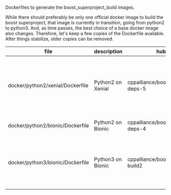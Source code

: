 
Dockerfiles to generate the boost_superproject_build images.  

While there should preferably be only one official docker image to build the boost superproject, that image is currently in transition, going from python2 to python3. And, as time passes, the best choice of a base docker image also changes. Therefore, let's keep a few copies of the Dockerfile available. After things stabilize, older copies can be removed.  

| file | description | hub.docker.com image | comments |
| ---- | ----------- | -------------------- | -------- |
| docker/python2/xenial/Dockerfile | Python2 on Xenial | cppalliance/boost_superproject_build:build-deps-5 | minor asciidoctor syntax problems, attributed to ruby version. Don't use Xenial. |
| docker/python2/bionic/Dockerfile | Python2 on Bionic | cppalliance/boost_superproject_build:build-deps-4 | 2021-10-20 in production |
| docker/python3/bionic/Dockerfile | Python3 on Bionic | cppalliance/boost_superproject_build:python3-build2 | 2021-10-20 planning to use this Dockerfile in production soon. |
